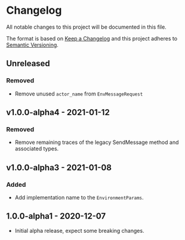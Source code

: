 # Changelog

All notable changes to this project will be documented in this file.

The format is based on [Keep a Changelog](http://keepachangelog.com/en/1.0.0/)
and this project adheres to [Semantic Versioning](http://semver.org/spec/v2.0.0.html).

## Unreleased

### Removed

- Remove unused `actor_name` from `EnvMessageRequest`

## v1.0.0-alpha4 - 2021-01-12

### Removed

- Remove remaining traces of the legacy SendMessage method and associated types.

## v1.0.0-alpha3 - 2021-01-08

### Added

- Add implementation name to the `EnvironmentParams`.

## 1.0.0-alpha1 - 2020-12-07

- Initial alpha release, expect some breaking changes.
